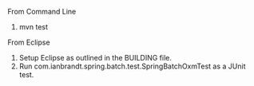 From Command Line
1. mvn test

From Eclipse
1. Setup Eclipse as outlined in the BUILDING file.
1. Run com.ianbrandt.spring.batch.test.SpringBatchOxmTest as a JUnit test.
